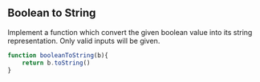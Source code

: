 ## Boolean to String

Implement a function which convert the given boolean value into its string representation. Only valid inputs will be given.

```javascript
function booleanToString(b){
    return b.toString()
}
```
